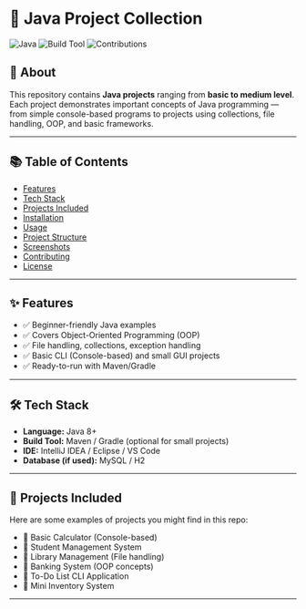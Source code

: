 # 🚀 Java Project Collection

![Java](https://img.shields.io/badge/Java-ED8B00?style=for-the-badge&logo=openjdk&logoColor=white)
![Build Tool](https://img.shields.io/badge/Maven/Gradle-blue?style=for-the-badge&logo=apachemaven)
![Contributions](https://img.shields.io/badge/Contributions-Welcome-green?style=for-the-badge)

## 📖 About
This repository contains **Java projects** ranging from **basic to medium level**.  
Each project demonstrates important concepts of Java programming — from simple console-based programs to projects using collections, file handling, OOP, and basic frameworks.

---

## 📚 Table of Contents
- [Features](#-features)
- [Tech Stack](#-tech-stack)
- [Projects Included](#-projects-included)
- [Installation](#-installation)
- [Usage](#-usage)
- [Project Structure](#-project-structure)
- [Screenshots](#-screenshots)
- [Contributing](#-contributing)
- [License](#-license)

---

## ✨ Features
- ✅ Beginner-friendly Java examples  
- ✅ Covers Object-Oriented Programming (OOP)  
- ✅ File handling, collections, exception handling  
- ✅ Basic CLI (Console-based) and small GUI projects  
- ✅ Ready-to-run with Maven/Gradle  

---

## 🛠 Tech Stack
- **Language:** Java 8+  
- **Build Tool:** Maven / Gradle (optional for small projects)  
- **IDE:** IntelliJ IDEA / Eclipse / VS Code  
- **Database (if used):** MySQL / H2  

---

## 📂 Projects Included
Here are some examples of projects you might find in this repo:
- 📌 Basic Calculator (Console-based)  
- 📌 Student Management System  
- 📌 Library Management (File handling)  
- 📌 Banking System (OOP concepts)  
- 📌 To-Do List CLI Application  
- 📌 Mini Inventory System  

---
